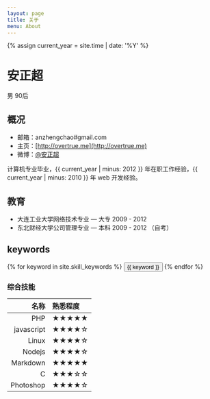 ```yaml
---
layout: page
title: 关于
menu: About
---
```

{% assign current_year = site.time | date: '%Y' %}

安正超
===
男 90后

## 概况

- 邮箱：anzhengchao#gmail.com
- 主页：[http://overtrue.me](http://overtrue.me)
- 微博：[@安正超](http://weibo.com/joychaocc)

计算机专业毕业，{{ current_year | minus: 2012 }} 年在职工作经验，{{ current_year | minus: 2010 }} 年 web 开发经验。

## 教育
- 大连工业大学网络技术专业 — 大专 2009 - 2012
- 东北财经大学公司管理专业 — 本科 2009 - 2012 （自考）

## keywords
<div class="btn-inline">
{% for keyword in site.skill_keywords %} <button class="btn btn-outline" type="button">{{ keyword }}</button> {% endfor %}
</div>

### 综合技能

| 名称 | 熟悉程度
|--:|:--|
| PHP | ★★★★★ |
| javascript | ★★★★☆ |
| Linux | ★★★★☆ |
| Nodejs | ★★★★☆ |
| Markdown | ★★★★★ |
| C | ★★★☆☆ |
| Photoshop | ★★★★☆ |
